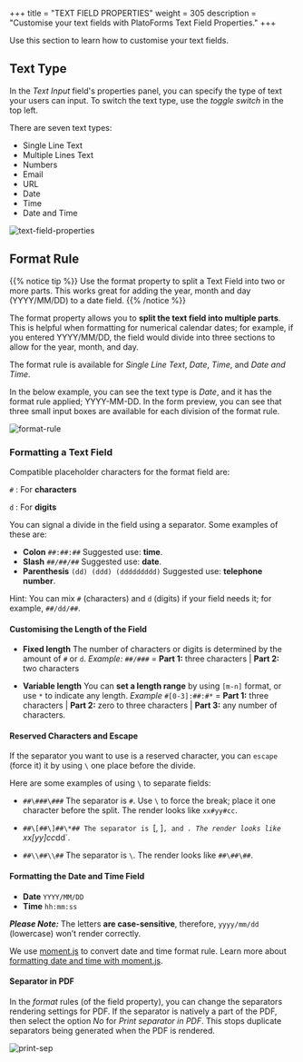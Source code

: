 +++
title = "TEXT FIELD PROPERTIES"
weight = 305
description = "Customise your text fields with PlatoForms Text Field Properties."
+++

Use this section to learn how to customise your text fields.

## Text Type

In the *Text Input* field's properties panel, you can specify the type of text your users can input. To switch the text type, use the *toggle switch* in the top left. 

There are seven text types:

* Single Line Text
* Multiple Lines Text
* Numbers
* Email
* URL
* Date
* Time
* Date and Time

![text-field-properties](/images/text-field-properties.png)

## Format Rule

{{% notice tip  %}}
<a name="HM-EDITOR-010" class="anchor"></a>
Use the format property to split a Text Field into two or more parts. This works great for adding the year, month and day (YYYY/MM/DD) to a date field.
{{% /notice %}}


The format property allows you to **split the text field into multiple parts**. This is helpful when formatting for numerical calendar dates; for example, if you entered YYYY/MM/DD, the field would divide into three sections to allow for the year, month, and day.

The format rule is available for *Single Line Text*, *Date*, *Time*, and *Date and Time*.

In the below example, you can see the text type is *Date*, and it has the format rule applied; YYYY-MM-DD. In the form preview, you can see that three small input boxes are available for each division of the format rule.

![format-rule](/images/format-rule.png)

### Formatting a Text Field

Compatible placeholder characters for the format field are:

`#` : For **characters** 

`d` : For **digits**

You can signal a divide in the field using a separator. Some examples of these are:

* **Colon**
  `##:##:##` 
  Suggested use: **time**.
* **Slash**
  `##/##/##` 
  Suggested use: **date**.
* **Parenthesis**
  `(dd) (ddd) (ddddddddd)` 
  Suggested use: **telephone number**.

Hint: You can mix `#` (characters) and `d` (digits) if your field needs it; for example, `##/dd/##`.


#### Customising the Length of the Field

- **Fixed length**
  The number of characters or digits is determined by the amount of `#` or `d`.
  *Example:*
  `##/###` = **Part 1:** three characters | **Part 2:** two characters


- **Variable length**
  You can **set a length range** by using `[m-n]` format, or use `*` to indicate any length. 
  *Example*
  `#[0-3]:##:#*` = **Part 1:** three characters | **Part 2:** zero to three characters | **Part 3:** any number of characters.



#### **Reserved Characters and Escape**

If the separator you want to use is a reserved character, you can `escape` (force it) it by using `\` one place before the divide.

Here are some examples of using `\` to separate fields:

- `##\###\###`
  The separator is `#`. Use `\` to force the break; place it one character before the split. The render looks like `xx#yy#cc`.


- `##\[##\]##\*##
  The separator is `[, ]`, and `*`. The render looks like `xx[yy]cc*dd`.


- `##\\##\\##`
  The separator is `\`. The render looks like `##\##\##`.



#### Formatting the Date and Time Field

- **Date** 
  `YYYY/MM/DD`
- **Time**
   `hh:mm:ss`

***Please Note:*** The letters **are case-sensitive**, therefore, `yyyy/mm/dd` (lowercase) won’t render correctly.

We use [moment.js](https://momentjs.com/) to convert date and time format rule. Learn more about [formatting date and time with moment.js](http://momentjs.com/docs/).



#### Separator in PDF

In the *format* rules (of the field property), you can change the separators rendering settings for PDF. If the separator is natively a part of the PDF, then select the option *No* for *Print separator in PDF*. This stops duplicate separators being generated when the PDF is rendered.



![print-sep](/images/print-sep.png)















